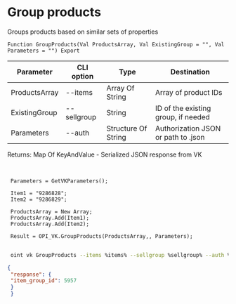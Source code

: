 ﻿---
sidebar_position: 7
---

# Group products
 Groups products based on similar sets of properties



`Function GroupProducts(Val ProductsArray, Val ExistingGroup = "", Val Parameters = "") Export`

 | Parameter | CLI option | Type | Destination |
 |-|-|-|-|
 | ProductsArray | --items | Array Of String | Array of product IDs |
 | ExistingGroup | --sellgroup | String | ID of the existing group, if needed |
 | Parameters | --auth | Structure Of String | Authorization JSON or path to .json |

 
 Returns: Map Of KeyAndValue - Serialized JSON response from VK

<br/>




```bsl title="Code example"
 Parameters = GetVKParameters();
 
 Item1 = "9286828";
 Item2 = "9286829";
 
 ProductsArray = New Array;
 ProductsArray.Add(Item1);
 ProductsArray.Add(Item2);
 
 Result = OPI_VK.GroupProducts(ProductsArray,, Parameters);
```
	


```sh title="CLI command example"
 
 oint vk GroupProducts --items %items% --sellgroup %sellgroup% --auth %auth%

```

```json title="Result"
{
 "response": {
 "item_group_id": 5957
 }
 }
```
